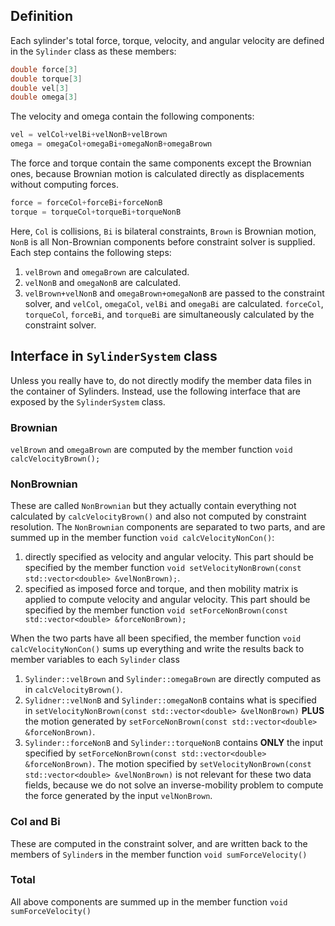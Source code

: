 ## Definition

Each sylinder's total force, torque, velocity, and angular velocity are defined in the `Sylinder` class as these members:

```cpp
double force[3]
double torque[3]
double vel[3]
double omega[3]
```

The velocity and omega contain the following components:

```cpp
vel = velCol+velBi+velNonB+velBrown
omega = omegaCol+omegaBi+omegaNonB+omegaBrown
```

The force and torque contain the same components except the Brownian ones, because Brownian motion is calculated directly as displacements without computing forces.

```cpp
force = forceCol+forceBi+forceNonB
torque = torqueCol+torqueBi+torqueNonB
```

Here, `Col` is collisions, `Bi` is bilateral constraints, `Brown` is Brownian motion, `NonB` is all Non-Brownian components before constraint solver is supplied.
Each step contains the following steps:

1. `velBrown` and `omegaBrown` are calculated.
2. `velNonB` and `omegaNonB` are calculated.
3. `velBrown+velNonB` and `omegaBrown+omegaNonB` are passed to the constraint solver, and `velCol`, `omegaCol`, `velBi` and `omegaBi` are calculated. `forceCol`, `torqueCol`, `forceBi`, and `torqueBi` are simultaneously calculated by the constraint solver.

## Interface in `SylinderSystem` class

Unless you really have to, do not directly modify the member data files in the container of Sylinders. Instead, use the following interface that are exposed by the `SylinderSystem` class.

### Brownian

`velBrown` and `omegaBrown` are computed by the member function `void calcVelocityBrown();`

### NonBrownian

These are called `NonBrownian` but they actually contain everything not calculated by `calcVelocityBrown()` and also not computed by constraint resolution.
The `NonBrownian` components are separated to two parts, and are summed up in the member function `void calcVelocityNonCon()`:

1. directly specified as velocity and angular velocity. This part should be specified by the member function `void setVelocityNonBrown(const std::vector<double> &velNonBrown);`.
2. specified as imposed force and torque, and then mobility matrix is applied to compute velocity and angular velocity. This part should be specified by the member function `void setForceNonBrown(const std::vector<double> &forceNonBrown);`

When the two parts have all been specified, the member function `void calcVelocityNonCon()` sums up everything and write the results back to member variables to each `Sylinder` class

1. `Sylinder::velBrown` and `Sylinder::omegaBrown` are directly computed as in `calcVelocityBrown()`.
2. `Sylidner::velNonB` and `Sylinder::omegaNonB` contains what is specified in `setVelocityNonBrown(const std::vector<double> &velNonBrown)` **PLUS** the motion generated by `setForceNonBrown(const std::vector<double> &forceNonBrown)`.
3. `Sylinder::forceNonB` and `Sylinder::torqueNonB` contains **ONLY** the input specified by `setForceNonBrown(const std::vector<double> &forceNonBrown)`. The motion specified by `setVelocityNonBrown(const std::vector<double> &velNonBrown)` is not relevant for these two data fields, because we do not solve an inverse-mobility problem to compute the force generated by the input `velNonBrown`.

### Col and Bi

These are computed in the constraint solver, and are written back to the members of `Sylinder`s in the member function `void sumForceVelocity()`

### Total

All above components are summed up in the member function `void sumForceVelocity()`

